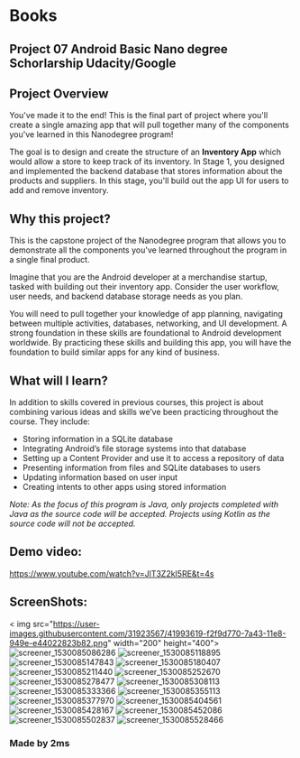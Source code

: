 # Books
## Project 07 Android Basic Nano degree Schorlarship Udacity/Google

## Project Overview
You've made it to the end! This is the final part of project where you'll create a single amazing app that will pull together many of the components you've learned in this Nanodegree program!

The goal is to design and create the structure of an **Inventory App** 
which would allow a store to keep track of its inventory. In Stage 1, 
you designed and implemented the backend database that stores information
about the products and suppliers. In this stage, 
you'll build out the app UI for users to add and remove inventory.

## Why this project?
This is the capstone project of the Nanodegree program 
that allows you to demonstrate all the components you've 
learned throughout the program in a single final product.

Imagine that you are the Android developer at a merchandise startup, 
tasked with building out their inventory app. Consider the user workflow, 
user needs, and backend database storage needs as you plan.

You will need to pull together your knowledge of app planning,
navigating between multiple activities, databases, networking,
and UI development. A strong foundation in these skills are foundational to Android development worldwide. By practicing these skills and building this app, you will have the foundation to build similar apps for any kind of business.

## What will I Iearn?
In addition to skills covered in previous courses, 
this project is about combining various ideas and 
skills we’ve been practicing throughout the course. They include:

* Storing information in a SQLite database
* Integrating Android’s file storage systems into that database
* Setting up a Content Provider and use it to access a repository of data
* Presenting information from files and SQLite databases to users
* Updating information based on user input
* Creating intents to other apps using stored information

_Note: As the focus of this program is Java, only projects 
completed with Java as the source code will be accepted. 
Projects using Kotlin as the source code will not be accepted._

## Demo video:

https://www.youtube.com/watch?v=JlT3Z2kI5RE&t=4s

## ScreenShots:

< img src="https://user-images.githubusercontent.com/31923567/41993619-f2f9d770-7a43-11e8-949e-e44022823b82.png" width="200" height="400">
![screener_1530085086286](https://user-images.githubusercontent.com/31923567/41993622-f4685cda-7a43-11e8-8725-a3dfe48299bd.png)
![screener_1530085118895](https://user-images.githubusercontent.com/31923567/41993624-f5dee19c-7a43-11e8-8983-34bad732b63b.png)
![screener_1530085147843](https://user-images.githubusercontent.com/31923567/41993626-f73ec46c-7a43-11e8-959c-b9319217f296.png)
![screener_1530085180407](https://user-images.githubusercontent.com/31923567/41993628-f8a04452-7a43-11e8-83c3-e71b62ab2c13.png)
![screener_1530085211440](https://user-images.githubusercontent.com/31923567/41993631-f9df25ae-7a43-11e8-97df-c64b7165518e.png)
![screener_1530085252670](https://user-images.githubusercontent.com/31923567/41993634-fb3c2ee2-7a43-11e8-9139-c476f59dc4ab.png)
![screener_1530085278477](https://user-images.githubusercontent.com/31923567/41993635-fce99a40-7a43-11e8-91dc-7f72a6d2076a.png)
![screener_1530085308113](https://user-images.githubusercontent.com/31923567/41993638-fed5a25e-7a43-11e8-9701-80167a337720.png)
![screener_1530085333366](https://user-images.githubusercontent.com/31923567/41993642-0016ff32-7a44-11e8-9a9d-6d9001e9cebc.png)
![screener_1530085355113](https://user-images.githubusercontent.com/31923567/41993643-0132df26-7a44-11e8-8cf6-ad1bb29f0178.png)
![screener_1530085377970](https://user-images.githubusercontent.com/31923567/41993648-024a3292-7a44-11e8-8cda-6d9fbc3a78a0.png)
![screener_1530085404561](https://user-images.githubusercontent.com/31923567/41993651-0349fd3a-7a44-11e8-8d0e-e3cbce0c47c4.png)
![screener_1530085428167](https://user-images.githubusercontent.com/31923567/41993653-044ccbd6-7a44-11e8-8ddf-616c73f38bed.png)
![screener_1530085452086](https://user-images.githubusercontent.com/31923567/41993656-0555c62c-7a44-11e8-9761-78ee1b81f6fa.png)
![screener_1530085502837](https://user-images.githubusercontent.com/31923567/41993661-06913bca-7a44-11e8-9f75-66b5ee7cc0aa.png)
![screener_1530085528466](https://user-images.githubusercontent.com/31923567/41993663-07e9962a-7a44-11e8-8929-c2d73e86a041.png)

### Made by 2ms
